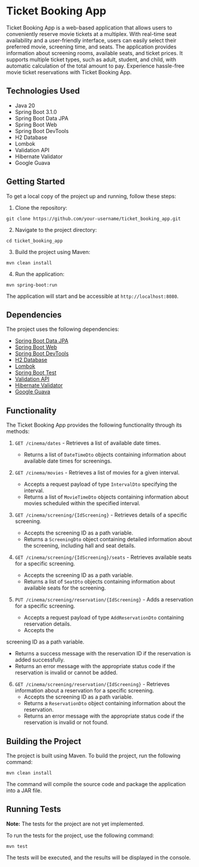 # Ticket Booking App

Ticket Booking App is a web-based application that allows users to conveniently reserve movie tickets at a multiplex. With real-time seat availability and a user-friendly interface, users can easily select their preferred movie, screening time, and seats. The application provides information about screening rooms, available seats, and ticket prices. It supports multiple ticket types, such as adult, student, and child, with automatic calculation of the total amount to pay. Experience hassle-free movie ticket reservations with Ticket Booking App.

## Technologies Used

- Java 20
- Spring Boot 3.1.0
- Spring Boot Data JPA
- Spring Boot Web
- Spring Boot DevTools
- H2 Database
- Lombok
- Validation API
- Hibernate Validator
- Google Guava

## Getting Started

To get a local copy of the project up and running, follow these steps:

1. Clone the repository:

```
git clone https://github.com/your-username/ticket_booking_app.git
```

2. Navigate to the project directory:

```
cd ticket_booking_app
```

3. Build the project using Maven:

```
mvn clean install
```

4. Run the application:

```
mvn spring-boot:run
```

The application will start and be accessible at `http://localhost:8080`.

## Dependencies

The project uses the following dependencies:

- [Spring Boot Data JPA](https://mvnrepository.com/artifact/org.springframework.boot/spring-boot-starter-data-jpa)
- [Spring Boot Web](https://mvnrepository.com/artifact/org.springframework.boot/spring-boot-starter-web)
- [Spring Boot DevTools](https://mvnrepository.com/artifact/org.springframework.boot/spring-boot-devtools)
- [H2 Database](https://mvnrepository.com/artifact/com.h2database/h2)
- [Lombok](https://mvnrepository.com/artifact/org.projectlombok/lombok)
- [Spring Boot Test](https://mvnrepository.com/artifact/org.springframework.boot/spring-boot-starter-test)
- [Validation API](https://mvnrepository.com/artifact/javax.validation/validation-api)
- [Hibernate Validator](https://mvnrepository.com/artifact/org.hibernate.validator/hibernate-validator)
- [Google Guava](https://mvnrepository.com/artifact/com.google.guava/guava)

## Functionality

The Ticket Booking App provides the following functionality through its methods:

1. `GET /cinema/dates` - Retrieves a list of available date times.
   - Returns a list of `DateTimeDto` objects containing information about available date times for screenings.

2. `GET /cinema/movies` - Retrieves a list of movies for a given interval.
   - Accepts a request payload of type `IntervalDto` specifying the interval.
   - Returns a list of `MovieTimeDto` objects containing information about movies scheduled within the specified interval.

3. `GET /cinema/screening/{IdScreening}` - Retrieves details of a specific screening.
   - Accepts the screening ID as a path variable.
   - Returns a `ScreeningDto` object containing detailed information about the screening, including hall and seat details.

4. `GET /cinema/screening/{IdScreening}/seats` - Retrieves available seats for a specific screening.
   - Accepts the screening ID as a path variable.
   - Returns a list of `SeatDto` objects containing information about available seats for the screening.

5. `PUT /cinema/screening/reservation/{IdScreening}` - Adds a reservation for a specific screening.
   - Accepts a request payload of type `AddReservationDto` containing reservation details.
   - Accepts the

screening ID as a path variable.
- Returns a success message with the reservation ID if the reservation is added successfully.
- Returns an error message with the appropriate status code if the reservation is invalid or cannot be added.

6. `GET /cinema/screening/reservation/{IdScreening}` - Retrieves information about a reservation for a specific screening.
   - Accepts the screening ID as a path variable.
   - Returns a `ReservationDto` object containing information about the reservation.
   - Returns an error message with the appropriate status code if the reservation is invalid or not found.

## Building the Project

The project is built using Maven. To build the project, run the following command:

```
mvn clean install
```

The command will compile the source code and package the application into a JAR file.

## Running Tests

**Note:** The tests for the project are not yet implemented.

To run the tests for the project, use the following command:

```
mvn test
```

The tests will be executed, and the results will be displayed in the console.
